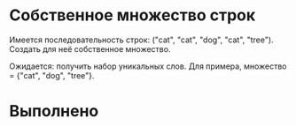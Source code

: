 # Собственное множество строк
Имеется последовательность строк: ("cat", "cat", "dog", "cat", "tree"). Создать для неё собственное множество.

Ожидается: получить набор уникальных слов. Для примера, множество = {"cat", "dog", "tree"}.

# Выполнено